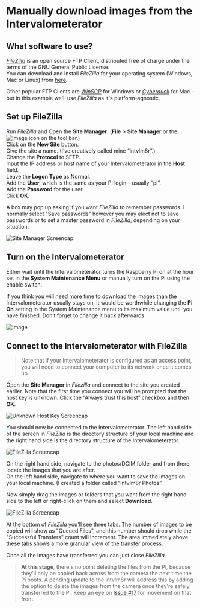 # Manually download images from the Intervalometerator

## What software to use?

<a href="https://filezilla-project.org/">_FileZilla_</a> is an open source FTP Client, distributed free of charge under the terms of the GNU General Public License.  
You can download and install _FileZilla_ for your operating system (Windows, Mac or Linux) from <a href="https://filezilla-project.org/download.php?show_all=1">here</a>.  

Other popular FTP Clients are [_WinSCP_](https://winscp.net/eng/index.php) for Windows or [_Cyberduck_](https://cyberduck.io/) for Mac - but in this example we'll use _FileZilla_ as it's platform-agnostic.

## Set up FileZilla
  
Run _FileZilla_ and Open the **Site Manager**. (**File** > **Site Manager** or the ![image](https://user-images.githubusercontent.com/44954153/72671179-7de8ba00-3a9a-11ea-8910-1eded8c17882.png) icon on the tool bar.)  
Click on the **New Site** button.  
Give the site a name. (I’ve creatively called mine “intvlm8r”.)  
Change the **Protocol** to SFTP.  
Input the IP address or host name of your Intervalometerator in the **Host** field.  
Leave the **Logon Type** as Normal.  
Add the **User**, which is the same as your Pi login – usually “pi”.  
Add the **Password** for the user.  
Click **OK**.  
  
A box may pop up asking if you want _FileZilla_ to remember passwords. I normally select "Save passwords" however you may elect not to save passwords or to set a master password in _FileZilla_, depending on your situation.
  
![Site Manager Screencap](https://user-images.githubusercontent.com/44954153/72656823-db74fc00-39f1-11ea-8ad4-d41ace72befd.png)
  
## Turn on the Intervalometerator
Either wait until the Intervalometerator turns the Raspberry Pi on at the hour set in the **System Maintenance Menu** or manually turn on the Pi using the enable switch.  
  
If you think you will need more time to download the images than the Intervalometerator usually stays on, it would be worthwhile changing the **Pi On** setting in the System Maintenance menu to its maximum value until you have finished. Don’t forget to change it back afterwards.  
  
![image](https://user-images.githubusercontent.com/44954153/72657155-f72dd180-39f4-11ea-8fbf-36437b884dd0.png)
  
## Connect to the Intervalometerator with FileZilla

> Note that if your Intervalometerator is configured as an access point, you will need to connect your computer to its network once it comes up.   
  
Open the **Site Manager** in _Filezilla_ and connect to the site you created earlier. Note that the first time you connect you will be prompted that the host key is unknown. Click the “Always trust this host” checkbox and then **OK**.  
  
![Unknown Host Key Screencap](https://user-images.githubusercontent.com/44954153/72657253-39a3de00-39f6-11ea-9524-f906056f7849.png)  
  
You should now be connected to the Intervalometerator. The left hand side of the screen in _FileZilla_ is the directory structure of your local machine and the right hand side is the directory structure of the Intervalometerator.  
  
![FileZilla Screencap](https://user-images.githubusercontent.com/44954153/72657266-61934180-39f6-11ea-99c4-fd7b3fef8b77.png)  
  
On the right hand side, navigate to the photos/DCIM folder and from there locate the images that you are after.  
On the left hand side, navigate to where you want to save the images on your local machine. (I created a folder called “intvlm8r Photos”.  
  
Now simply drag the images or folders that you want from the right hand side to the left or right-click on them and select **Download**. 
  
![FileZilla Screencap](https://user-images.githubusercontent.com/44954153/72657277-82f42d80-39f6-11ea-96f5-67b88e369e54.png)

At the bottom of _FileZilla_ you'll see three tabs. The number of images to be copied will show as "Queued Files", and this number should drop while the "Successful Transfers" count will increment. The area immediately above these tabs shows a more granular view of the transfer process.

Once all the images have transferred you can just close _FileZilla_.

> __At this stage__, there's no point deleting the files from the Pi, because they'll only be copied back across from the camera the next time the Pi boots. A pending update to the intvlm8r will address this by adding the option to delete the images from the camera once they're safely transferred to the Pi.  Keep an eye on [Issue #17](https://github.com/greiginsydney/Intervalometerator/issues/17) for movement on that front.


